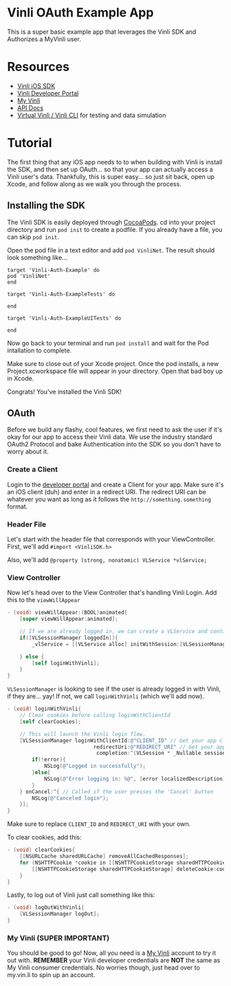 # Vinli OAuth Example App

This is a super basic example app that leverages the Vinli SDK and Authorizes a MyVinli user.

# Resources
- [Vinli iOS SDK](https://github.com/vinli/ios-net)
- [Vinli Developer Portal](https://dev.vin.li)
- [My Vinli](https://my.vin.li)
- [API Docs](http://docs.vin.li)
- [Virtual Vinli / Vinli CLI](http://bit.ly/virtual-vinli) for testing and data simulation

# Tutorial
The first thing that any iOS app needs to to when building with Vinli is install the SDK, and then set up OAuth... so that your app can actually access a Vinli user's data.
Thankfully, this is super easy... so just sit back, open up Xcode, and follow along as we walk you through the process.

## Installing the SDK
The Vinli SDK is easily deployed through [CocoaPods](https://cocoapods.org/). cd into your project directory and run `pod init` to create a podfile.
If you already have a file, you can skip `pod init`.

Open the pod file in a text editor and add `pod VinliNet`. The result should look something like...
```
target 'Vinli-Auth-Example' do
pod 'VinliNet'
end

target 'Vinli-Auth-ExampleTests' do

end

target 'Vinli-Auth-ExampleUITests' do

end
```

Now go back to your terminal and run `pod install` and wait for the Pod intallation to complete.

Make sure to close out of your Xcode project. Once the pod installs, a new Project.xcworkspace file will appear in your directory. Open that bad boy up in Xcode.

Congrats! You've installed the Vinli SDK!

## OAuth
Before we build any flashy, cool features, we first need to ask the user if it's okay for our app to access their Vinli data. We use the industry standard OAuth2 Protocol
and bake Authentication into the SDK so you don't have to worry about it.

### Create a Client
Login to the [developer portal](dev.vin.li) and create a Client for your app.
Make sure it's an iOS client (duh) and enter in a redirect URI. The redirect URI can be whatever you want as long as it follows the `http://something.something` format.

### Header File
Let's start with the header file that corresponds with your ViewController. First, we'll add `#import <VinliSDK.h>`

Also, we'll add `@property (strong, nonatomic) VLService *vlService;`

### View Controller
Now let's head over to the View Controller that's handling Vinli Login. Add this to the `viewWillAppear`

```objectivec
- (void) viewWillAppear:(BOOL)animated{
    [super viewWillAppear:animated];

    // If we are already logged in, we can create a VLService and continue with the app.
    if([VLSessionManager loggedIn]){
        _vlService = [[VLService alloc] initWithSession:[VLSessionManager currentSession]];

    } else {
        [self loginWithVinli];
    }
}
```
`VLSessionManager` is looking to see if the user is already logged in with Vinli, if they are... yay! If not, we call `loginWithVinli` (which we'll add now).

```objectivec
- (void) loginWithVinli{
    // Clear cookies before calling loginWithClientId
    [self clearCookies];

    // This will launch the Vinli login flow.
    [VLSessionManager loginWithClientId:@"CLIENT_ID" // Get your app client id at dev.vin.li
                            redirectUri:@"REDIRECT_URI" // Get your app redirect uri at dev.vin.li
                             completion:^(VLSession * _Nullable session, NSError * _Nullable error) { // Called if the user successfully logs in, or if there is an error
        if(!error){
            NSLog(@"Logged in successfully");
        }else{
            NSLog(@"Error logging in: %@", [error localizedDescription]);
        }
    } onCancel:^{ // Called if the user presses the 'Cancel' button
        NSLog(@"Canceled login");
    }];
}
```
Make sure to replace `CLIENT_ID` and `REDIRECT_URI` with your own.

To clear cookies, add this:
```objectivec
- (void) clearCookies{
    [[NSURLCache sharedURLCache] removeAllCachedResponses];
    for (NSHTTPCookie *cookie in [[NSHTTPCookieStorage sharedHTTPCookieStorage] cookies]) {
        [[NSHTTPCookieStorage sharedHTTPCookieStorage] deleteCookie:cookie];
    }
}
```

Lastly, to log out of Vinli just call something like this:
```objectivec
- (void) logOutWithVinli{
    [VLSessionManager logOut];
}
```

### My Vinli (SUPER IMPORTANT)
You should be good to go! Now, all you need is a [My Vinli](https://my.vin.li/#/sign-up/create-account) account to try it out with. **REMEMBER** your Vinli developer credentials are **NOT** the same as My Vinli consumer credentials.
No worries though, just head over to my.vin.li to spin up an account.
